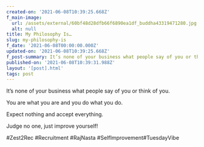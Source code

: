 ```yaml
---
created-on: '2021-06-08T10:39:25.668Z'
f_main-image:
  url: /assets/external/60bf48d28dfb66f6890ea1df_buddha43319471280.jpg
  alt: null
title: My Philosophy Is…
slug: my-philosophy-is
f_date: '2021-06-08T00:00:00.000Z'
updated-on: '2021-06-08T10:39:25.668Z'
f_post-summary: It’s none of your business what people say of you or think of you.
published-on: '2021-06-08T10:39:31.988Z'
layout: '[post].html'
tags: post
---
```


It’s none of your business what people say of you or think of you.

You are what you are and you do what you do.

Expect nothing and accept everything.

Judge no one, just improve yourself!

#Zest2Rec #Recruitment #RajNasta #SelfImprovement#TuesdayVibe

‍
